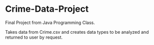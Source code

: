 ﻿# Crime-Data-Project

Final Project from Java Programming Class.

Takes data from Crime.csv and creates data types to be analyzed and returned to user by request.
